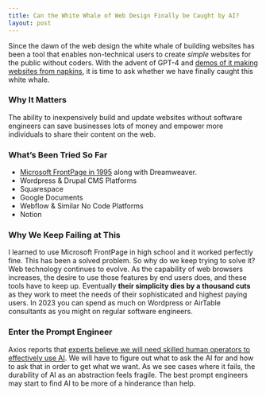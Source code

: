 ```yaml
---
title: Can the White Whale of Web Design Finally be Caught by AI?
layout: post
---
```

Since the dawn of the web design the white whale of building websites has been a tool that enables non-technical users to create *simple* websites for the public without coders. With the advent of GPT-4 and [demos of it making websites from napkins](https://www.youtube.com/watch?v=tQLwBHE5r08), it is time to ask whether we have finally caught this white whale.

### Why It Matters
The ability to inexpensively build and update websites without software engineers can save businesses lots of money and empower more individuals to share their content on the web.

### What’s Been Tried So Far
* [Microsoft FrontPage in 1995](https://en.wikipedia.org/wiki/Microsoft_FrontPage) along with Dreamweaver.
* Wordpress & Drupal CMS Platforms
* Squarespace
* Google Documents
* Webflow & Similar No Code Platforms
* Notion

### Why We Keep Failing at This
I learned to use Microsoft FrontPage in high school and it worked perfectly fine. This has been a solved problem. So why do we keep trying to solve it? Web technology continues to evolve. As the capability of web browsers increases, the desire to use those features by end users does, and these tools have to keep up. Eventually **their simplicity dies by a thousand cuts** as they work to meet the needs of their sophisticated and highest paying users. In 2023 you can spend as much on Wordpress or AirTable consultants as you might on regular software engineers.

### Enter the Prompt Engineer
Axios reports that [experts believe we will need skilled human operators to effectively use AI](https://www.axios.com/2023/02/22/chatgpt-prompt-engineers-ai-job). We will have to figure out what to ask the AI for and how to ask that in order to get what we want. As we see cases where it fails, the durability of AI as an abstraction feels fragile. The best prompt engineers may start to find AI to be more of a hinderance than help.